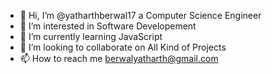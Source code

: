 - 👋 Hi, I’m @yatharthberwal17 a Computer Science Engineer
- 👀 I’m interested in Software Developement
- 🌱 I’m currently learning JavaScript
- 💞️ I’m looking to collaborate on All Kind of Projects
- 📫 How to reach me berwalyatharth@gmail.com

<!---
yatharthberwal17/yatharthberwal17 is a ✨ special ✨ repository because its `README.md` (this file) appears on your GitHub profile.
You can click the Preview link to take a look at your changes.
--->
